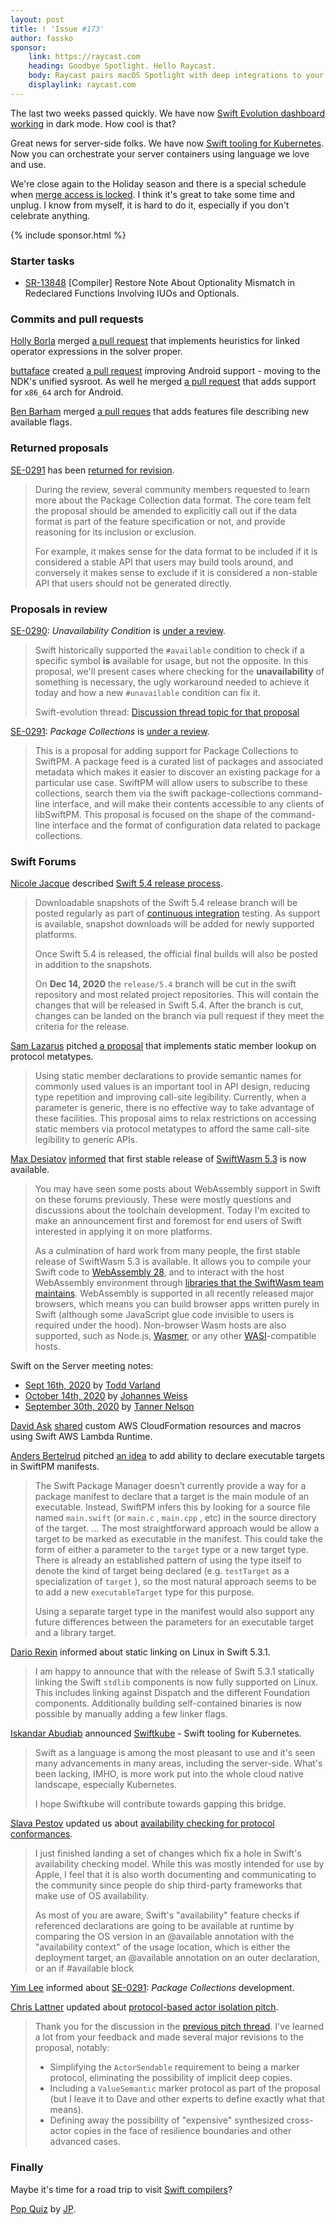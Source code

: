 ```yaml
---
layout: post
title: ! 'Issue #173'
author: fassko
sponsor:
    link: https://raycast.com
    heading: Goodbye Spotlight. Hello Raycast.
    body: Raycast pairs macOS Spotlight with deep integrations to your web apps. Create issues in Jira, merge pull requests in GitHub, or join Zoom calls with a few keyboard shortcuts. Extend the app with scripts to automate every-day tasks. Built for macOS with 100% Swift inside.
    displaylink: raycast.com
---
```


The last two weeks passed quickly. We have now [Swift Evolution dashboard](https://t.co/1dmN0Ppvf2?amp=1) [working](https://github.com/apple/swift-evolution/pull/1177) in dark mode. How cool is that?

Great news for server-side folks. We have now [Swift tooling for Kubernetes](https://github.com/swiftkube). Now you can orchestrate your server containers using language we love and use.

We're close again to the Holiday season and there is a special schedule when [merge access is locked](https://forums.swift.org/t/holiday-schedule/41945). I think it's great to take some time and unplug. I know from myself, it is hard to do it, especially if you don't celebrate anything.

<!--excerpt-->

{% include sponsor.html %}

### Starter tasks

- [SR-13848](https://bugs.swift.org/browse/SR-13848) [Compiler] Restore Note About Optionality Mismatch in Redeclared Functions Involving IUOs and Optionals.

### Commits and pull requests

[Holly Borla](https://github.com/hborla) merged [a pull request](https://github.com/apple/swift/pull/34399) that implements heuristics for linked operator expressions in the solver proper.

[buttaface](https://github.com/buttaface) created [a pull request](https://github.com/apple/swift/pull/34491) improving Android support - moving to the NDK's unified sysroot. As well he merged [a pull request](https://github.com/apple/swift/pull/34661) that adds support for `x86_64` arch for Android.

[Ben Barham](https://github.com/bnbarham) merged [a pull reques](https://github.com/apple/swift/pull/34697) that adds features file describing new available flags.

### Returned proposals

[SE-0291](https://github.com/apple/swift-evolution/blob/main/proposals/0291-package-collections.md) has been [returned for revision](https://forums.swift.org/t/returned-for-revision-se-0291-package-collections/42109).

> During the review, several community members requested to learn more about the Package Collection data format. The core team felt the proposal should be amended to explicitly call out if the data format is part of the feature specification or not, and provide reasoning for its inclusion or exclusion.
>
> For example, it makes sense for the data format to be included if it is considered a stable API that users may build tools around, and conversely it makes sense to exclude if it is considered a non-stable API that users should not be generated directly.

### Proposals in review

[SE-0290](https://github.com/apple/swift-evolution/blob/main/proposals/0290-negative-availability.md): *Unavailability Condition* is [under a review](https://forums.swift.org/t/se-0290-unavailability-condition/41873).

> Swift historically supported the `#available` condition to check if a specific symbol **is** available for usage, but not the opposite. In this proposal, we'll present cases where checking for the **unavailability** of something is necessary, the ugly workaround needed to achieve it today and how a new `#unavailable` condition can fix it.
>
> Swift-evolution thread: [Discussion thread topic for that proposal](https://forums.swift.org/t/support-negative-availability-literals/39946)

[SE-0291](https://github.com/apple/swift-evolution/blob/main/proposals/0291-package-collections.md): *Package Collections* is [under a review](https://forums.swift.org/t/se-0291-package-collections/41905).

> This is a proposal for adding support for Package Collections to SwiftPM. A package feed is a curated list of packages and associated metadata which makes it easier to discover an existing package for a particular use case. SwiftPM will allow users to subscribe to these collections, search them via the swift package-collections command-line interface, and will make their contents accessible to any clients of libSwiftPM. This proposal is focused on the shape of the command-line interface and the format of configuration data related to package collections.

### Swift Forums

[Nicole Jacque](https://twitter.com/racer_girl27) described [Swift 5.4 release process](https://forums.swift.org/t/swift-5-4-release-process/41936).

> Downloadable snapshots of the Swift 5.4 release branch will be posted regularly as part of [continuous integration](https://ci.swift.org/) testing. As support is available, snapshot downloads will be added for newly supported platforms.
> 
> Once Swift 5.4 is released, the official final builds will also be posted in addition to the snapshots.
>
> On **Dec 14, 2020** the `release/5.4` branch will be cut in the swift repository and most related project repositories. This will contain the changes that will be released in Swift 5.4. After the branch is cut, changes can be landed on the branch via pull request if they meet the criteria for the release.

[Sam Lazarus](https://forums.swift.org/u/slazarus) pitched [a proposal](https://forums.swift.org/t/proposal-static-member-lookup-on-protocol-metatypes/41946) that implements static member lookup on protocol metatypes.

> Using static member declarations to provide semantic names for commonly used values is an important tool in API design, reducing type repetition and improving call-site legibility. Currently, when a parameter is generic, there is no effective way to take advantage of these facilities. This proposal aims to relax restrictions on accessing static members via protocol metatypes to afford the same call-site legibility to generic APIs.

[Max Desiatov](https://twitter.com/MaxDesiatov) [informed](https://forums.swift.org/t/first-stable-release-of-swiftwasm-5-3-is-now-available/41868) that first stable release of [SwiftWasm 5.3](https://github.com/swiftwasm/swift/releases/tag/swift-wasm-5.3.0-RELEASE) is now available.

> You may have seen some posts about WebAssembly support in Swift on these forums previously. These were mostly questions and discussions about the toolchain development. Today I'm excited to make an announcement first and foremost for end users of Swift interested in applying it on more platforms.
>
> As a culmination of hard work from many people, the first stable release of SwiftWasm 5.3 is available. It allows you to compile your Swift code to [WebAssembly 28](https://webassembly.org/), and to interact with the host WebAssembly environment through [libraries that the SwiftWasm team maintains](https://github.com/swiftwasm/JavaScriptKit). WebAssembly is supported in all recently released major browsers, which means you can build browser apps written purely in Swift (although some JavaScript glue code invisible to users is required under the hood). Non-browser Wasm hosts are also supported, such as Node.js, [Wasmer](https://wasmer.io/), or any other [WASI](https://wasi.dev/)-compatible hosts.

Swift on the Server meeting notes:
* [Sept 16th, 2020](https://forums.swift.org/t/sept-16th-2020/41928) by [Todd Varland](https://forums.swift.org/u/varland)
* [October 14th, 2020](https://forums.swift.org/t/october-14th-2020/42079) by [Johannes Weiss](https://twitter.com/johannesweiss)
* [September 30th, 2020](https://forums.swift.org/t/september-30th-2020/42072) by [Tanner Nelson](https://twitter.com/tanner0101)

[David Ask](https://forums.swift.org/u/David_Ask) [shared](https://forums.swift.org/t/custom-aws-cloudformation-resources-and-macros-using-swift-aws-lambda-runtime/41935) custom AWS CloudFormation resources and macros using Swift AWS Lambda Runtime.

[Anders Bertelrud](https://forums.swift.org/u/abertelrud) pitched [an idea](https://forums.swift.org/t/pitch-ability-to-declare-executable-targets-in-swiftpm-manifests-to-support-main/41968) to add ability to declare executable targets in SwiftPM manifests.

> The Swift Package Manager doesn’t currently provide a way for a package manifest to declare that a target is the main module of an executable. Instead, SwiftPM infers this by looking for a source file named  `main.swift`  (or  `main.c` ,  `main.cpp` , etc) in the source directory of the target.
> ...
> The most straightforward approach would be allow a target to be marked as executable in the manifest. This could take the form of either a parameter to the  `target`  type or a new target type. There is already an established pattern of using the type itself to denote the kind of target being declared (e.g.  `testTarget`  as a specialization of  `target` ), so the most natural approach seems to be to add a new  `executableTarget`  type for this purpose.
> 
> Using a separate target type in the manifest would also support any future differences between the parameters for an executable target and a library target.

[Dario Rexin](https://forums.swift.org/u/drexin) informed about static linking on Linux in Swift 5.3.1.

> I am happy to announce that with the release of Swift 5.3.1 statically linking the Swift `stdlib` components is now fully supported on Linux. This includes linking against Dispatch and the different Foundation components. Additionally building self-contained binaries is now possible by manually adding a few linker flags.

[Iskandar Abudiab](https://forums.swift.org/u/iabudiab) announced [Swiftkube](https://github.com/swiftkube) - Swift tooling for Kubernetes.

> Swift as a language is among the most pleasant to use and it's seen many advancements in many areas, including the server-side. What's been lacking, IMHO, is more work put into the whole cloud native landscape, especially Kubernetes.
>
> I hope Swiftkube will contribute towards gapping this bridge.

[Slava Pestov](https://twitter.com/slava_pestov) updated us about [availability checking for protocol conformances](https://forums.swift.org/t/availability-checking-for-protocol-conformances/42066).

> I just finished landing a set of changes which fix a hole in Swift's availability checking model. While this was mostly intended for use by Apple, I feel that it is also worth documenting and communicating to the community since people do ship third-party frameworks that make use of OS availability.
>
> As most of you are aware, Swift's "availability" feature checks if referenced declarations are going to be available at runtime by comparing the OS version in an @available annotation with the "availability context" of the usage location, which is either the deployment target, an @available annotation on an outer declaration, or an if #available block

[Yim Lee](https://github.com/yim-lee/) informed about [SE-0291](https://github.com/apple/swift-evolution/blob/main/proposals/0291-package-collections.md): *Package Collections* development.

[Chris Lattner](https://twitter.com/clattner_llvm) updated about [protocol-based actor isolation pitch](https://forums.swift.org/t/pitch-2-protocol-based-actor-isolation/42123).

> Thank you for the discussion in the [previous pitch thread](https://forums.swift.org/t/pitch-protocol-based-actor-isolation/41677/1). I've learned a lot from your feedback and made several major revisions to the proposal, notably:
> 
> * Simplifying the `ActorSendable` requirement to being a marker protocol, eliminating the possibility of implicit deep copies.
> * Including a `ValueSemantic` marker protocol as part of the proposal (but I leave it to Dave and other experts to define exactly what that means).
> * Defining away the possibility of "expensive" synthesized cross-actor copies in the face of resilience boundaries and other advanced cases.

### Finally

Maybe it's time for a road trip to visit [Swift compilers](https://twitter.com/jckarter/status/1324453480317087744)?

[Pop Quiz](https://twitter.com/simjp/status/1328729653440360450) by [JP](https://twitter.com/simjp).